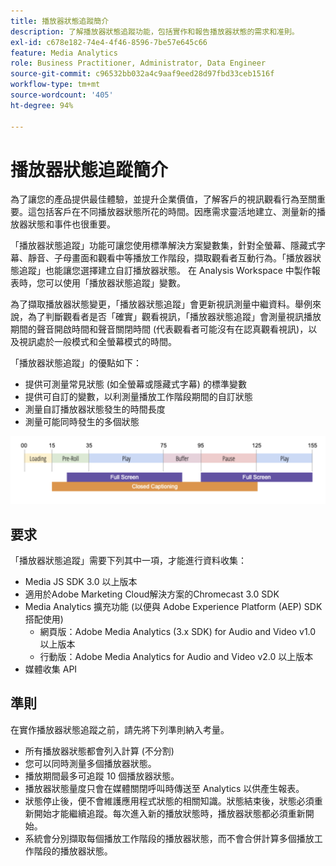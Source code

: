 ```yaml
---
title: 播放器狀態追蹤簡介
description: 了解播放器狀態追蹤功能，包括實作和報告播放器狀態的需求和准則。
exl-id: c678e182-74e4-4f46-8596-7be57e645c66
feature: Media Analytics
role: Business Practitioner, Administrator, Data Engineer
source-git-commit: c96532bb032a4c9aaf9eed28d97fbd33ceb1516f
workflow-type: tm+mt
source-wordcount: '405'
ht-degree: 94%

---
```


# 播放器狀態追蹤簡介

為了讓您的產品提供最佳體驗，並提升企業價值，了解客戶的視訊觀看行為至關重要。這包括客戶在不同播放器狀態所花的時間。因應需求靈活地建立、測量新的播放器狀態和事件也很重要。

「播放器狀態追蹤」功能可讓您使用標準解決方案變數集，針對全螢幕、隱藏式字幕、靜音、子母畫面和觀看中等播放工作階段，擷取觀看者互動行為。「播放器狀態追蹤」也能讓您選擇建立自訂播放器狀態。  在 Analysis Workspace 中製作報表時，您可以使用「播放器狀態追蹤」變數。

為了擷取播放器狀態變更，「播放器狀態追蹤」會更新視訊測量中繼資料。舉例來說，為了判斷觀看者是否「確實」觀看視訊，「播放器狀態追蹤」會測量視訊播放期間的聲音開啟時間和聲音關閉時間 (代表觀看者可能沒有在認真觀看視訊)，以及視訊處於一般模式和全螢幕模式的時間。

「播放器狀態追蹤」的優點如下：

* 提供可測量常見狀態 (如全螢幕或隱藏式字幕) 的標準變數
* 提供可自訂的變數，以利測量播放工作階段期間的自訂狀態
* 測量自訂播放器狀態發生的時間長度
* 測量可能同時發生的多個狀態

![播放器狀態追蹤](assets/player_state_tracking.png)

## 要求

「播放器狀態追蹤」需要下列其中一項，才能進行資料收集：
* Media JS SDK 3.0 以上版本
* 適用於Adobe Marketing Cloud解決方案的Chromecast 3.0 SDK
* Media Analytics 擴充功能 (以便與 Adobe Experience Platform (AEP) SDK 搭配使用)
   * 網頁版：Adobe Media Analytics (3.x SDK) for Audio and Video v1.0 以上版本
   * 行動版：Adobe Media Analytics for Audio and Video v2.0 以上版本
* 媒體收集 API

## 準則

在實作播放器狀態追蹤之前，請先將下列準則納入考量。

* 所有播放器狀態都會列入計算 (不分割)
* 您可以同時測量多個播放器狀態。
* 播放期間最多可追蹤 10 個播放器狀態。
* 播放器狀態量度只會在媒體關閉呼叫時傳送至 Analytics 以供產生報表。
* 狀態停止後，便不會維護應用程式狀態的相關知識。狀態結束後，狀態必須重新開始才能繼續追蹤。每次進入新的播放狀態時，播放器狀態都必須重新開始。
* 系統會分別擷取每個播放工作階段的播放器狀態，而不會合併計算多個播放工作階段的播放器狀態。
